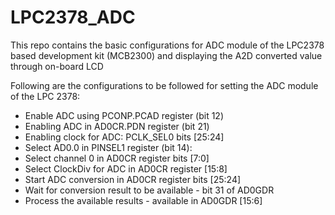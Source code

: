 # LPC2378_ADC
This repo contains the basic configurations for ADC module of the LPC2378 based development kit (MCB2300) and displaying the A2D converted value through on-board LCD

Following are the configurations to be followed for setting the ADC module of the LPC 2378:
- Enable ADC using PCONP.PCAD register (bit 12)
- Enabling ADC in AD0CR.PDN register (bit 21)
- Enabling clock for ADC: PCLK_SEL0 bits [25:24]
- Select AD0.0 in PINSEL1 register (bit 14):
- Select channel 0 in AD0CR register bits [7:0]
- Select ClockDiv for ADC in AD0CR register [15:8]
- Start ADC conversion in AD0CR register bits [25:24]
- Wait for conversion result to be available - bit 31 of AD0GDR
- Process the available results - available in AD0GDR [15:6]
